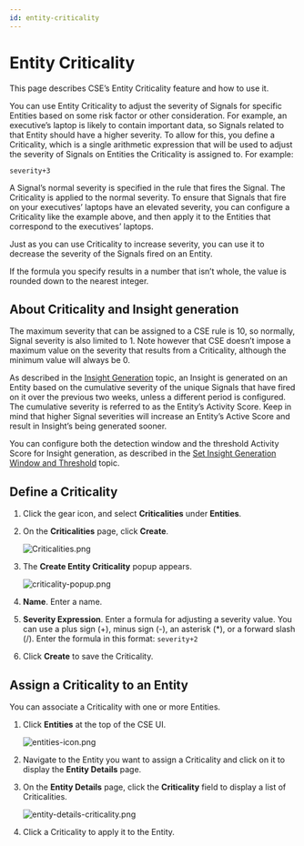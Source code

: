 ```yaml
---
id: entity-criticality
---
```


# Entity Criticality

This page describes CSE’s Entity Criticality feature and how to use it.

You can use Entity Criticality to adjust the severity of Signals for specific Entities based on some risk factor or other consideration. For example, an executive’s laptop is likely to contain important data, so Signals related to that Entity should have a higher severity. To allow for this, you define a Criticality, which is a single arithmetic expression that will be used to adjust the severity of Signals on Entities the Criticality is assigned to. For example:

`severity+3`

A Signal’s normal severity is specified in the rule that fires the Signal. The Criticality is applied to the normal severity. To ensure that Signals that fire on your executives’ laptops have an elevated severity, you can configure a Criticality like the example above, and then apply it to the Entities that correspond to the executives’ laptops. 

Just as you can use Criticality to increase severity, you can use it to decrease the severity of the Signals fired on an Entity.

If the formula you specify results in a number that isn’t whole, the value is rounded down to the nearest integer. 

## About Criticality and Insight generation

The maximum severity that can be assigned to a CSE rule is 10, so normally, Signal severity is also limited to 1. Note however that CSE doesn’t impose a maximum value on the severity that results from a Criticality, although the minimum value will always be 0. 

As described in the [Insight Generation](insight-generation-process.md) topic, an Insight is generated on an Entity based on the cumulative severity of the unique Signals that have fired on it over the previous two weeks, unless a different period is configured. The cumulative
severity is referred to as the Entity’s Activity Score. Keep in mind that higher Signal severities will increase an Entity’s Active Score and result in Insight’s being generated sooner. 

You can configure both the detection window and the threshold Activity Score for Insight generation, as described in the [Set Insight Generation Window and Threshold](set-insight-generation-window-threshold.md) topic.

## Define a Criticality

1. Click the gear icon, and select **Criticalities** under **Entities**.
1. On the **Criticalities** page, click **Create**. 

    ![Criticalities.png](/img/cloud-siem-enterprise/Criticalities.png)
1. The **Create Entity Criticality** popup appears.

    ![criticality-popup.png](/img/cloud-siem-enterprise/criticality-popup.png)
1. **Name**. Enter a name. 
1. **Severity Expression**. Enter a formula for adjusting a severity value. You can use a plus sign (+), minus sign (-), an asterisk (\*), or a forward slash (/). Enter the formula in this format:   `severity+2 `
1. Click **Create** to save the Criticality.

## Assign a Criticality to an Entity

You can associate a Criticality with one or more Entities. 

1. Click **Entities** at the top of the CSE UI.

    ![entities-icon.png](/img/cloud-siem-enterprise/entities-icon.png)
1. Navigate to the Entity you want to assign a Criticality and click on it to display the **Entity Details** page. 
1. On the **Entity Details** page, click the **Criticality** field to display a list of Criticalities.

    ![entity-details-criticality.png](/img/cloud-siem-enterprise/entity-details-criticality.png)
1. Click a Criticality to apply it to the Entity.
